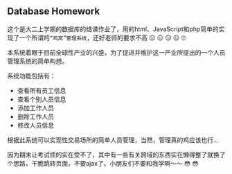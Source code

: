 ## Database Homework

这个是大二上学期的数据库的结课作业了，用的html、JavaScript和php简单的实现了一个所谓的`“鸡窝”管理系统`，还好老师的要求不高 😑 😑 😑 😑 🙄

本系统着眼于目前全球性产业的兴盛，为了促进并维护这一产业所提出的一个人员管理系统的简单构想。

系统功能包括有：

- 查看所有员工信息
- 查看个别人员信息
- 添加工作人员
- 删除工作人员
- 修改人员信息

根据此系统可以实现性交易场所的简单人员管理，当然，管理真的鸡应该也行...

因为期末让考试烦的实在受不了，其中有一些有关跨域的东西实在懒得整了就换了个思路，干脆跳转页面，不要ajax了。小朋友们不要和我学啊～～ 😳 😳
